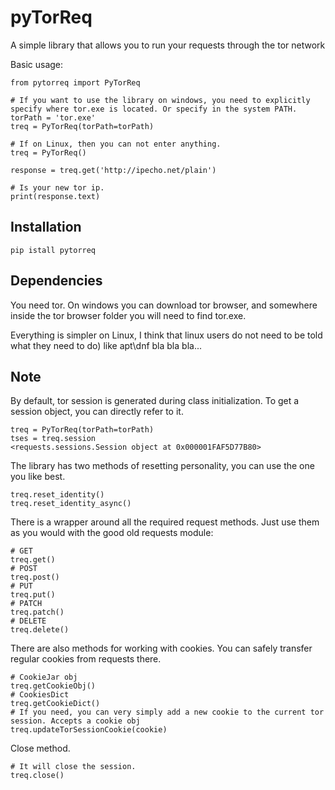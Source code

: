 # pyTorReq

A simple library that allows you to run your requests through the tor network

Basic usage:
```
from pytorreq import PyTorReq

# If you want to use the library on windows, you need to explicitly specify where tor.exe is located. Or specify in the system PATH.
torPath = 'tor.exe'
treq = PyTorReq(torPath=torPath)

# If on Linux, then you can not enter anything.
treq = PyTorReq()

response = treq.get('http://ipecho.net/plain')

# Is your new tor ip.
print(response.text)
```

## Installation

```
pip istall pytorreq
```

## Dependencies

You need tor. On windows you can download tor browser, and somewhere inside the tor browser folder you will need to find tor.exe.

Everything is simpler on Linux, I think that linux users do not need to be told what they need to do) like apt\dnf bla bla bla...

## Note

By default, tor session is generated during class initialization. To get a session object, you can directly refer to it.

```
treq = PyTorReq(torPath=torPath)
tses = treq.session
<requests.sessions.Session object at 0x000001FAF5D77B80>
```

The library has two methods of resetting personality, you can use the one you like best.
```
treq.reset_identity()
treq.reset_identity_async()
```
There is a wrapper around all the required request methods.
Just use them as you would with the good old requests module:
```
# GET
treq.get()
# POST
treq.post()
# PUT
treq.put()
# PATCH
treq.patch()
# DELETE
treq.delete()
```

There are also methods for working with cookies.
You can safely transfer regular cookies from requests there.

```
# CookieJar obj
treq.getCookieObj()
# CookiesDict
treq.getCookieDict()
# If you need, you can very simply add a new cookie to the current tor session. Accepts a cookie obj
treq.updateTorSessionCookie(cookie)
```

Close method.
```
# It will close the session.
treq.close()
```